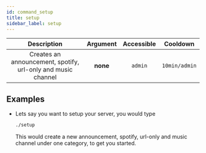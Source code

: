 ```yaml
---
id: command_setup
title: setup
sidebar_label: setup
---
```


|                         Description                          | Argument | Accessible |   Cooldown    |
| :----------------------------------------------------------: | :------: | :--------: | :-----------: |
| Creates an announcement, spotify, url-only and music channel | __none__ |  `admin`   | `10min/admin` |

## Examples

* Lets say you want to setup your server, you would type
    ```bash
    ./setup
    ```

    This would create a new announcement, spotify, url-only and music channel under one category, to get you started.